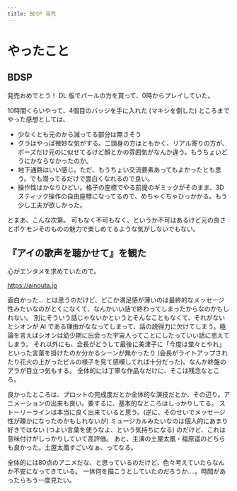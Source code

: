 ```yaml
---
title: BDSP 発売
---
```


# やったこと

## BDSP

発売おめでとう！
DL 版でパールの方を買って、0時からプレイしていた。

10時間くらいやって、4個目のバッジを手に入れた (マキシを倒した) ところまでやった感想としては、

- 少なくとも元のから減ってる部分は無さそう
- グラはやっぱ微妙な気がする。二頭身の方はともかく、リアル寄りの方が、ポーズだけ元のに似せてるけど顏とかの雰囲気がなんか違う。もうちょいどうにかならなかったのか。
- 地下通路はいい感じ。ただ、もうちょい交流要素あってもよかったとも思う。でも潜ってるだけで面白くなれるので良い。
- 操作性はかなりひどい。格子の座標でやる前提のギミックがそのまま、3D スティック操作の自由座標になってるので、めちゃくちゃひっかかる。もう少し工夫が欲しかった。

とまあ、こんな次第。
可もなく不可もなく、というか不可はあるけど元の良さとポケモンそのものの魅力で楽しめてるような気がしないでもない。

## 『アイの歌声を聴かせて』を観た

心がエンタメを求めていたので。

<https://ainouta.jp>

面白かった‥‥とは思うのだけど、どこか満足感が薄いのは最終的なメッセージ性みたいなのがとくになくて、なんかいい話で終わってしまったからなのかもしれない。
別にそういう話じゃないかというとそんなこともなくて、それがないとシオンが AI である理由がななってしまって、話の説得力に欠けてしまう。極論を言えばシオンは幼少期に出会った宇宙人ってことにしたっていい話に思えてしまう。
それ以外にも、会長がどうして最後に美津子に「今度は堂々とやれ」といった言葉を掛けたのか分かるシーンが無かったり (会長がライトアップされたり花火の上がったビルの様子を見て感嘆してれば十分だった)、なんか終盤のアラが目立つ気もする。
全体的には丁寧な作品なだけに、そこは残念なところ。

良かったところは、プロットの完成度だとか全体的な演技だとか、その辺り。アニメーションの出来も良い。要するに、基本的なところはしっかりしてる。
ストーリーラインは本当に良く出来ていると思う。(逆に、そのせいでメッセージ性が疎かになったのかもしれないが)
ミュージカルみたいなのは個人的にあまり好きではない (つよい言葉を使うなよ、という気持ちになる) のだけど、これは意味付けがしっかりしていて高評価。
あと、主演の土屋太凰・福原遥のどちらも良かった。土屋太凰すごいなぁ、ってなる。

全体的には80点のアニメだな、と思っているのだけど、色々考えていたらなんか不安になってきている。
一体何を描こうとしていたのだろうか‥‥。時間があったらもう一度見たい。
